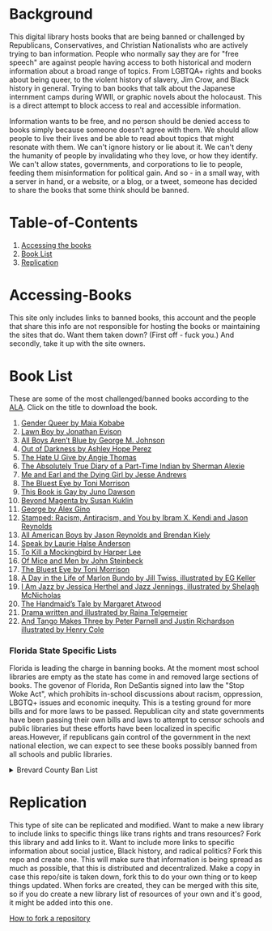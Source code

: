 # Background

This digital library hosts books that are being banned or challenged by Republicans, Conservatives, and Christian Nationalists who are actively trying to ban information. People who normally say they are for "free speech" are against people having access to both historical and modern information about a broad range of topics. From LGBTQA+ rights and books about being queer, to the violent history of slavery, Jim Crow, and Black history in general. Trying to ban books that talk about the Japanese internment camps during WWII, or graphic novels about the holocaust. This is a direct attempt to block access to real and accessible information.

Information wants to be free, and no person should be denied access to books simply because someone doesn't agree with them. We should allow people to live their lives and be able to read about topics that might resonate with them. We can't ignore history or lie about it. We can't deny the humanity of people by invalidating who they love, or how they identify. We can't allow states, governments, and corporations to lie to people, feeding them misinformation for political gain. And so - in a small way, with a server in hand, or a website, or a blog, or a tweet, someone has decided to share the books that some think should be banned.

# Table-of-Contents
1. [Accessing the books](https://github.com/tinybannedbooklibrary/tinybannedbooklibrary/blob/main/README.md#accessing-books)
2. [Book List](https://github.com/tinybannedbooklibrary/tinybannedbooklibrary#book-list)
3. [Replication](https://github.com/tinybannedbooklibrary/tinybannedbooklibrary#replication)

# Accessing-Books
This site only includes links to banned books, this account and the people that share this info are not responsible for hosting the books or maintaining the sites that do. Want them taken down? (First off - fuck you.) And secondly, take it up with the site owners. 

# Book List
These are some of the most challenged/banned books according to the [ALA](https://www.ala.org/advocacy/bbooks/frequentlychallengedbooks/top10). Click on the title to download the book.
1. [Gender Queer by Maia Kobabe](https://annas-archive.org/md5/c90efeafe08ca2fcd19385adad93e541) 
2. [Lawn Boy by Jonathan Evison](https://annas-archive.org/md5/0ef781ec23223b9c8c1edb8a5a3782c2)
3. [All Boys Aren’t Blue by George M. Johnson](https://annas-archive.org/md5/d312f088529ed2ce5689cedd37f68390)
4. [Out of Darkness by Ashley Hope Perez](https://annas-archive.org/md5/e05f01aad708d325e3ef1d8a522120d5)
5. [The Hate U Give by Angie Thomas](https://annas-archive.org/md5/5a74d37db3f49e617735886aee6db4d0)
6. [The Absolutely True Diary of a Part-Time Indian by Sherman Alexie](https://annas-archive.org/md5/faafaa80283be118a2db9e64ed8a9c9a)
7. [Me and Earl and the Dying Girl by Jesse Andrews](https://annas-archive.org/md5/0fa24f3ddd50a772e8dc117c7e50cf1b)
8. [The Bluest Eye by Toni Morrison](https://annas-archive.org/md5/603d50c07141f18302c98bc0f95fa80d)
9. [This Book is Gay by Juno Dawson](https://annas-archive.org/md5/fb63da6859fee24ea1bc7d46be68ae21)
10. [Beyond Magenta by Susan Kuklin](https://annas-archive.org/md5/228b81b44ce9848f1182f58f1163c84c)
11. [George by Alex Gino](https://annas-archive.org/md5/d83bcf8349fd6e2894a439bf23ce9365)
12. [Stamped: Racism, Antiracism, and You by Ibram X. Kendi and Jason Reynolds](https://annas-archive.org/md5/7b104a70b1d8937d25e55d3c94374731)
13. [All American Boys by Jason Reynolds and Brendan Kiely](https://annas-archive.org/md5/03bc557c4e7289bf618b7f9b0c2c77f1)
14. [Speak by Laurie Halse Anderson](https://annas-archive.org/md5/f95b79eefcc7ebb062c250f71527a561)
15. [To Kill a Mockingbird by Harper Lee](https://annas-archive.org/md5/2daef529d976ba12232b439d905d9b45)
16. [Of Mice and Men by John Steinbeck](https://annas-archive.org/md5/39842f9894443f623faa65e448c029d4)
17. [The Bluest Eye by Toni Morrison](https://annas-archive.org/md5/d4be39acbfcb9aeb9155c2676e4820da)
18. [A Day in the Life of Marlon Bundo by Jill Twiss, illustrated by EG Keller](https://annas-archive.org/md5/a2104241ce5200a1fcf87bd3ea35eb93)
19. [I Am Jazz by Jessica Herthel and Jazz Jennings, illustrated by Shelagh McNicholas](https://annas-archive.org/md5/8d5d9697e474fa6d2b47c1cff06ebf9b)
20. [The Handmaid’s Tale by Margaret Atwood](https://annas-archive.org/md5/047707f9eb0fa3a72c9a99b34abff8ee)
21. [Drama written and illustrated by Raina Telgemeier](https://annas-archive.org/md5/99bbbbb99e358812f6c2ac89beaf869a)
22. [And Tango Makes Three by Peter Parnell and Justin Richardson illustrated by Henry Cole](https://annas-archive.org/md5/569ecf223a51e2daea33a87ffbc5b0a7)

### Florida State Specific Lists
Florida is leading the charge in banning books. At the moment most school libraries are empty as the state has come in and removed large sections of books. 
The govenor of Florida, Ron DeSantis signed into law the "Stop Woke Act", which prohibits in-school discussions about racism, oppression, LBGTQ+ issues and economic inequity. This is a testing ground for more bills and for more laws to be passed. Republican city and state governments have been passing their own bills and laws to attempt to censor schools and public libraries but these efforts have been localized in specific areas.However, if republicans gain control of the government in the next national election, we can expect to see these books possibly banned from all schools and public libraries. 
<details>
<summary>Brevard County Ban List</summary>
Test

```
CODE!
```
</details>


# Replication
This type of site can be replicated and modified. Want to make a new library to include links to specific things like trans rights and trans resources? Fork this library and add links to it. Want to include more links to specific information about social justice, Black history, and radical politics? Fork this repo and create one. 
This will make sure that information is being spread as much as possible, that this is distributed and decentralized. Make a copy in case this repo/site is taken down, fork this to do your own thing or to keep things updated. 
When forks are created, they can be merged with this site, so if you do create a new library list of resources of your own and it's good, it might be added into this one. 

[How to fork a repository](https://docs.github.com/en/get-started/quickstart/fork-a-repo)
